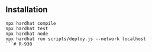 ## Installation

```shell
npx hardhat compile
npx hardhat test
npx hardhat node
npx hardhat run scripts/deploy.js --network localhost
```#   R - 9 3 0  
 